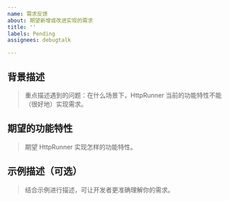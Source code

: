 ```yaml
---
name: 需求反馈
about: 期望新增或改进实现的需求
title: ''
labels: Pending
assignees: debugtalk

---
```


## 背景描述

> 重点描述遇到的问题：在什么场景下，HttpRunner 当前的功能特性不能（很好地）实现需求。

## 期望的功能特性

> 期望 HttpRunner 实现怎样的功能特性。

## 示例描述（可选）

> 结合示例进行描述，可让开发者更准确理解你的需求。
